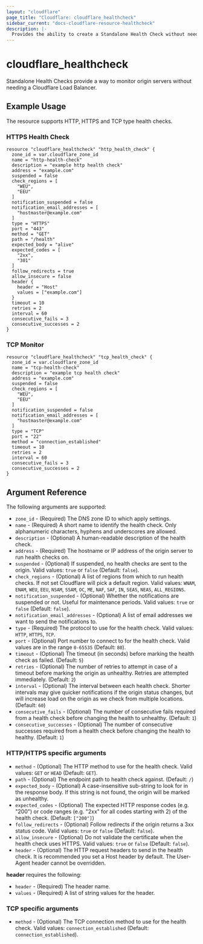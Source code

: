 ```yaml
---
layout: "cloudflare"
page_title: "Cloudflare: cloudflare_healthcheck"
sidebar_current: "docs-cloudflare-resource-healthcheck"
description: |-
  Provides the ability to create a Standalone Health Check without needing a Cloudflare Load Balancer.
---
```


# cloudflare_healthcheck

Standalone Health Checks provide a way to monitor origin servers without needing a Cloudflare Load Balancer. 

## Example Usage

The resource supports HTTP, HTTPS and TCP type health checks.

### HTTPS Health Check

```hcl
resource "cloudflare_healthcheck" "http_health_check" {
  zone_id = var.cloudflare_zone_id
  name = "http-health-check"
  description = "example http health check"
  address = "example.com"
  suspended = false
  check_regions = [
    "WEU",
    "EEU"
  ]
  notification_suspended = false
  notification_email_addresses = [
    "hostmaster@example.com"
  ]
  type = "HTTPS"
  port = "443"
  method = "GET"
  path = "/health"
  expected_body = "alive"
  expected_codes = [
    "2xx",
    "301"
  ]
  follow_redirects = true
  allow_insecure = false
  header {
    header = "Host"
    values = ["example.com"]
  }
  timeout = 10
  retries = 2
  interval = 60
  consecutive_fails = 3
  consecutive_successes = 2
}
```

### TCP Monitor

```hcl
resource "cloudflare_healthcheck" "tcp_health_check" {
  zone_id = var.cloudflare_zone_id
  name = "tcp-health-check"
  description = "example tcp health check"
  address = "example.com"
  suspended = false
  check_regions = [
    "WEU",
    "EEU"
  ]
  notification_suspended = false
  notification_email_addresses = [
    "hostmaster@example.com"
  ]
  type = "TCP"
  port = "22"
  method = "connection_established"
  timeout = 10
  retries = 2
  interval = 60
  consecutive_fails = 3
  consecutive_successes = 2
}
```

## Argument Reference

The following arguments are supported:

* `zone_id` - (Required) The DNS zone ID to which apply settings.
* `name` - (Required) A short name to identify the health check. Only alphanumeric characters, hyphens and underscores are allowed.
* `description` - (Optional) A human-readable description of the health check.
* `address` - (Required) The hostname or IP address of the origin server to run health checks on.
* `suspended` - (Optional) If suspended, no health checks are sent to the origin. Valid values: `true` or `false` (Default: `false`).
* `check_regions` - (Optional) A list of regions from which to run health checks. If not set Cloudflare will pick a default region. Valid values: `WNAM`, `ENAM`, `WEU`, `EEU`, `NSAM`, `SSAM`, `OC`, `ME`, `NAF`, `SAF`, `IN`, `SEAS`, `NEAS`, `ALL_REGIONS`.
* `notification_suspended` - (Optional) Whether the notifications are suspended or not. Useful for maintenance periods. Valid values: `true` or `false` (Default: `false`).
* `notification_email_addresses` - (Optional) A list of email addresses we want to send the notifications to.
* `type` - (Required) The protocol to use for the health check. Valid values: `HTTP`, `HTTPS`, `TCP`.
* `port` - (Optional) Port number to connect to for the health check.  Valid values are in the range `0-65535` (Default: `80`).
* `timeout` - (Optional) The timeout (in seconds) before marking the health check as failed. (Default: `5`)
* `retries` - (Optional) The number of retries to attempt in case of a timeout before marking the origin as unhealthy. Retries are attempted immediately. (Default: `2`)
* `interval` - (Optional) The interval between each health check. Shorter intervals may give quicker notifications if the origin status changes, but will increase load on the origin as we check from multiple locations. (Default: `60`)
* `consecutive_fails` - (Optional) The number of consecutive fails required from a health check before changing the health to unhealthy. (Default: `1`)
* `consecutive_successes` - (Optional) The number of consecutive successes required from a health check before changing the health to healthy. (Default: `1`)


### HTTP/HTTPS specific arguments
* `method` - (Optional) The HTTP method to use for the health check. Valid values: `GET` or `HEAD` (Default: `GET`).
* `path` - (Optional) The endpoint path to health check against. (Default: `/`)
* `expected_body` - (Optional) A case-insensitive sub-string to look for in the response body. If this string is not found, the origin will be marked as unhealthy.
* `expected_codes` - (Optional) The expected HTTP response codes (e.g. "200") or code ranges (e.g. "2xx" for all codes starting with 2) of the health check. (Default: `["200"]`)
* `follow_redirects` - (Optional) Follow redirects if the origin returns a 3xx status code. Valid values: `true` or `false` (Default: `false`).
* `allow_insecure` - (Optional) Do not validate the certificate when the health check uses HTTPS. Valid values: `true` or `false` (Default: `false`).
* `header` - (Optional) The HTTP request headers to send in the health check. It is recommended you set a Host header by default. The User-Agent header cannot be overridden.

**header** requires the following:

* `header` - (Required) The header name.
* `values` - (Required) A list of string values for the header.


### TCP specific arguments
* `method` - (Optional) The TCP connection method to use for the health check. Valid values: `connection_established` (Default: `connection_established`).
